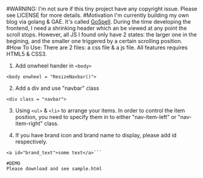 #WARNING:
I'm not sure if this tiny project have any copyright issue. Please see LICENSE for more details.
#Motivation
I'm currently building my own blog via golang & GAE. It's called [GoSpell](https://github.com/tonyshaw/GoSpell). During the time developing the frontend, I need a shrinking header which an be viewed at any point the scroll stops.
However, all JS I found only have 2 states: the larger one in the begining, and the smaller one triggered by a certain scrolling position.
#How To Use:
There are 2 files: a css file & a js file. All features requires HTML5 & CSS3.

1. Add onwheel hander in `<body>`

```<body onwheel = "ResizeNavbar()">```

2. Add a div and use "navbar" class

```<div class = "navbar">```

3. Using `<ul>` & `<li>` to arrange your items. In order to control the item position, you need to specify them in to either "nav-item-left" or "nav-item-right" class.

4. If you have brand icon and brand name to display, please add id respectively.

```<img src="a.png" id="brand_icon"></image>
<a id="brand_text">some text</a>```

#DEMO
Please download and see sample.html